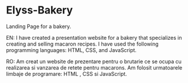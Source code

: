 # Elyss-Bakery
Landing Page for a bakery.

EN: I have created a presentation website for a bakery that specializes in creating and selling macaron recipes. I have used the following programming languages: HTML, CSS, and JavaScript.

RO: Am creat un website de prezentare pentru o brutarie ce se ocupa cu realizarea si vanzarea de retete pentru macarons. Am folosit urmatoarele limbaje de programare: HTML , CSS si JavaScript.
